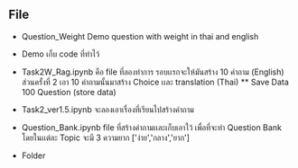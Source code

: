## File 

- Question_Weight 
    Demo question with weight in thai and english 

- Demo 
    เก็บ code ที่ทำไว้ 

- Task2W_Rag.ipynb คือ file ที่ลองทำการ
    รอบเเรกจะให้มันสร้าง 10 คำถาม (English)
    ส่วนครั้งที่ 2 เอา 10 คำถามนั้นมาสร้าง Choice เเละ translation (Thai)
** Save Data 100 Question (store data)

- Task2_ver1.5.ipynb จะลองเอาเรื่องที่เรียนไปสร้างคำถาม

- Question_Bank.ipynb file ที่สร้างคำถามเเละเก็บเอาใว้ เพื่อที่จะทำ Question Bank 
    โดยในเเต่ละ Topic จะมี 3 ความยาก ['ง่าย','กลาง','ยาก'] 

- Folder
